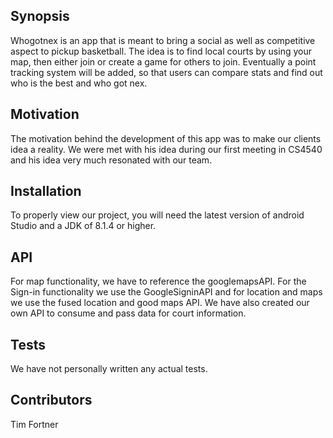 ## Synopsis
Whogotnex is an app that is meant to bring a social as well as competitive 
aspect to pickup basketball. The idea is to find local courts by using your map,
then either join or create a game for others to join. Eventually a point 
tracking system will be added, so that users can compare stats and find out who
is the best and who got nex.

## Motivation
The motivation behind the development of this app was to make our clients idea 
a reality. We were met with his idea during our first meeting in CS4540 and his
idea very much resonated with our team.

## Installation
To properly view our project, you will need the latest version of android Studio
and a JDK of 8.1.4 or higher.

## API
For map functionality, we have to reference the googlemapsAPI. For the Sign-in functionality we use the GoogleSigninAPI
and for location and maps we use the fused location and good maps API. We have also created our own API to consume and pass data for
court information.

## Tests
We have not personally written any actual tests.

## Contributors
Tim Fortner

